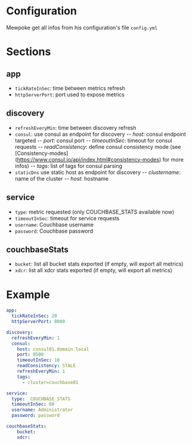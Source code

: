# Configuration

Mewpoke get all infos from his configuration's file ```config.yml```

# Sections

## app
- `tickRateInSec`: time between metrics refresh
- `httpServerPort`: port used to expose metrics

## discovery
- `refreshEveryMin`: time between discovery refresh
- `consul`: use consul as endpoint for discovery
 -- *host*: consul endpoint targeted
 -- *port*: consul port
 -- *timeoutInSec*: timeout for consul requests
 -- *readConsistency*: define consul consistency mode (see [Consistency-modes] (https://www.consul.io/api/index.html#consistency-modes) for more infos)
 -- *tags*: list of tags for consul parsing
- `staticDns` use static host as endpoint for discovery
 -- *clustername*: name of the cluster
 -- *host*: hostname

## service
- `type`: metric requested (only COUCHBASE_STATS available now)
- `timeoutInSec`: timeout for service requests
- `username`: Couchbase username
- `password`: Couchbase password

## couchbaseStats
- `bucket`: list all bucket stats exported (if empty, will export all metrics)
- `xdcr`: list all xdcr stats exported (if empty, will export all metrics)

# Example

```yaml
app:
  tickRateInSec: 20
  httpServerPort: 8000

discovery:
  refreshEveryMin: 1
  consul:
    host: consul01.domain.local
    port: 8500
    timeoutInSec: 10
    readConsistency: STALE
    refreshEveryMin: 1
    tags:
      - cluster=couchbase01

service:
  type:  COUCHBASE_STATS
  timeoutInSec: 60
  username: Administrator
  password: password

couchbaseStats:
    bucket:
    xdcr:
```

